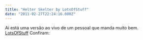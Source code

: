 ```yaml
---
title: "Helter Skelter by LotsOfStuff"
date: "2011-02-27T22:24:16.000Z"
---
```


Ai está uma versão ao vivo de um pessoal que manda muito bem. [LotsOfStuff](http://www.youtube.com/user/LotsOfStuffBand) Confiram: